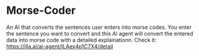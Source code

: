 # Morse-Coder
An AI that converts the sentences user enters into morse codes. You enter the sentence you want to convert and this AI agent will convert the entered data into morse code with a detailed explainationn.
Check it: https://illa.ai/ai-agent/ILAex4p1C7X4/detail
